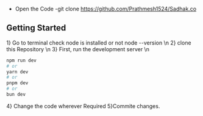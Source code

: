 
- Open the Code 
-git clone https://github.com/Prathmesh1524/Sadhak.co

## Getting Started


1} Go to terminal check node is installed or not node --version \n
2} clone this Repository \n
3} First, run the development server \n

```bash
npm run dev
# or
yarn dev
# or
pnpm dev
# or
bun dev
```
4} Change the code wherever Required 
5}Commite changes.



